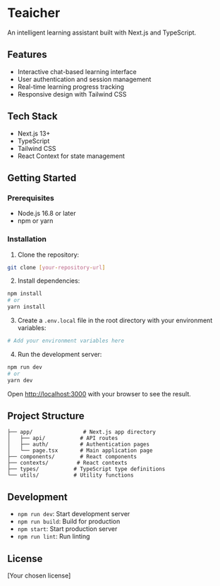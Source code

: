 # Teaicher

An intelligent learning assistant built with Next.js and TypeScript.

## Features

- Interactive chat-based learning interface
- User authentication and session management
- Real-time learning progress tracking
- Responsive design with Tailwind CSS

## Tech Stack

- Next.js 13+
- TypeScript
- Tailwind CSS
- React Context for state management

## Getting Started

### Prerequisites

- Node.js 16.8 or later
- npm or yarn

### Installation

1. Clone the repository:
```bash
git clone [your-repository-url]
```

2. Install dependencies:
```bash
npm install
# or
yarn install
```

3. Create a `.env.local` file in the root directory with your environment variables:
```bash
# Add your environment variables here
```

4. Run the development server:
```bash
npm run dev
# or
yarn dev
```

Open [http://localhost:3000](http://localhost:3000) with your browser to see the result.

## Project Structure

```
├── app/                # Next.js app directory
│   ├── api/           # API routes
│   ├── auth/          # Authentication pages
│   └── page.tsx       # Main application page
├── components/        # React components
├── contexts/         # React contexts
├── types/           # TypeScript type definitions
└── utils/           # Utility functions
```

## Development

- `npm run dev`: Start development server
- `npm run build`: Build for production
- `npm start`: Start production server
- `npm run lint`: Run linting

## License

[Your chosen license]
